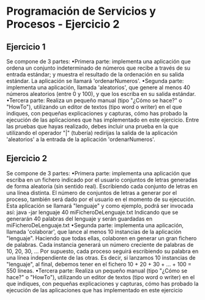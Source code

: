 # Programación de Servicios y Procesos - Ejercicio 2

## Ejercicio 1
 Se compone de 3 partes:
 •Primera parte: implementa una aplicación que ordena un conjunto indeterminado de 
números que recibe a través de su entrada estándar; y muestra el resultado de la ordenación 
en su salida estándar. La aplicación se llamará 'ordenarNumeros'.
 •Segunda parte: implementa una aplicación, llamada 'aleatorios', que genere al menos 40 
números aleatorios (entre 0 y 100), y que los escriba en su salida estándar.
 •Tercera parte: Realiza un pequeño manual (tipo "¿Cómo se hace?" o "HowTo"), utilizando 
un editor de textos (tipo word o writer) en el que indiques, con pequeñas explicaciones y 
capturas, cómo has probado la ejecución de las aplicaciones que has implementado en este 
ejercicio. Entre las pruebas que hayas realizado, debes incluir una prueba en la que 
utilizando el operador "|" (tubería) redirijas la salida de la aplicación 'aleatorios' a la entrada 
de la aplicación 'ordenarNumeros'.

##  Ejercicio 2

Se compone de 3 partes:
 •Primera parte: implementa una aplicación que escriba en un fichero indicado por el usuario 
conjuntos de letras generadas de forma aleatoria (sin sentido real). Escribiendo cada 
conjunto de letras en una línea distinta. El número de conjuntos de letras a generar por el 
proceso, también será dado por el usuario en el momento de su ejecución. Esta aplicación se 
llamará "lenguaje" y como ejemplo, podrá ser invocada así:
 java -jar lenguaje 40 miFicheroDeLenguaje.txt
 Indicando que se generarán 40 palabras del lenguaje y serán guardadas 
en miFicheroDeLenguaje.txt
 •Segunda parte: implementa una aplicación, llamada 'colaborar', que lance al menos 10 
instancias de la aplicación "lenguaje". Haciendo que todas ellas, colaboren en generar un 
gran fichero de palabras. Cada instancia generará un número creciente de palabras de 10, 20, 
30, … Por supuesto, cada proceso seguirá escribiendo su palabra en una línea independiente 
de las otras. Es decir, si lanzamos 10 instancias de "lenguaje", al final, debemos tener en el 
fichero 10 + 20 + 30 + … + 100 = 550 líneas.
 •Tercera parte: Realiza un pequeño manual (tipo "¿Cómo se hace?" o "HowTo"), utilizando 
un editor de textos (tipo word o writer) en el que indiques, con pequeñas explicaciones y 
capturas, cómo has probado la ejecución de las aplicaciones que has implementado en este 
ejercicio